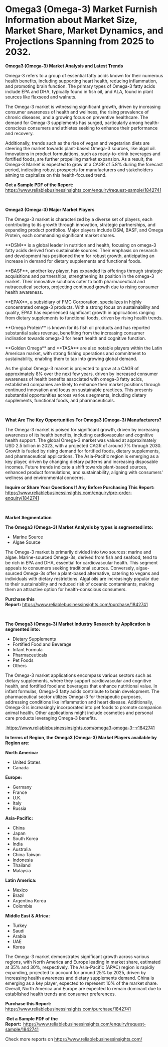 <p><h1>Omega3 (Omega-3) Market Furnish Information about Market Size, Market Share, Market Dynamics, and Projections Spanning from 2025 to 2032.</h1></p><p><strong>Omega3 (Omega-3) Market Analysis and Latest Trends</strong></p>
<p><p>Omega-3 refers to a group of essential fatty acids known for their numerous health benefits, including supporting heart health, reducing inflammation, and promoting brain function. The primary types of Omega-3 fatty acids include EPA and DHA, typically found in fish oil, and ALA, found in plant sources like flaxseed and walnuts.</p><p>The Omega-3 market is witnessing significant growth, driven by increasing consumer awareness of health and wellness, the rising prevalence of chronic diseases, and a growing focus on preventive healthcare. The demand for Omega-3 supplements has surged, particularly among health-conscious consumers and athletes seeking to enhance their performance and recovery.</p><p>Additionally, trends such as the rise of vegan and vegetarian diets are steering the market towards plant-based Omega-3 sources, like algal oil. Innovations in product formulations, such as ready-to-drink beverages and fortified foods, are further propelling market expansion. As a result, the Omega-3 Market is expected to grow at a CAGR of 5.8% during the forecast period, indicating robust prospects for manufacturers and stakeholders aiming to capitalize on this health-focused trend.</p></p>
<p><strong>Get a Sample PDF of the Report:&nbsp;</strong> <a href="https://www.reliablebusinessinsights.com/enquiry/request-sample/1842741?utm_campaign=3350&utm_medium=2&utm_source=Github&utm_content=ia&utm_term=26032025&utm_id=omega3-omega-3">https://www.reliablebusinessinsights.com/enquiry/request-sample/1842741</a></p>
<p>&nbsp;</p>
<p><strong>Omega3 (Omega-3) Major Market Players</strong></p>
<p><p>The Omega-3 market is characterized by a diverse set of players, each contributing to its growth through innovation, strategic partnerships, and expanding product portfolios. Major players include DSM, BASF, and Omega Protein, each commanding significant market shares. </p><p>**DSM** is a global leader in nutrition and health, focusing on omega-3 fatty acids derived from sustainable sources. Their emphasis on research and development has positioned them for robust growth, anticipating an increase in demand for dietary supplements and functional foods.</p><p>**BASF**, another key player, has expanded its offerings through strategic acquisitions and partnerships, strengthening its position in the omega-3 market. Their innovative solutions cater to both pharmaceutical and nutraceutical sectors, projecting continued growth due to rising consumer health awareness.</p><p>**EPAX**, a subsidiary of FMC Corporation, specializes in highly concentrated omega-3 products. With a strong focus on sustainability and quality, EPAX has experienced significant growth in applications ranging from dietary supplements to functional foods, driven by rising health trends.</p><p>**Omega Protein** is known for its fish oil products and has reported substantial sales revenue, benefiting from the increasing consumer inclination towards omega-3 for heart health and cognitive function. </p><p>**Golden Omega** and **TASA** are also notable players within the Latin American market, with strong fishing operations and commitment to sustainability, enabling them to tap into growing global demand.</p><p>As the global Omega-3 market is projected to grow at a CAGR of approximately 8% over the next few years, driven by increased consumer awareness of health benefits associated with omega-3 fatty acids, established companies are likely to enhance their market positions through continued innovation and focus on sustainable practices. This presents substantial opportunities across various segments, including dietary supplements, functional foods, and pharmaceuticals.</p></p>
<p>&nbsp;</p>
<p><strong>What Are The Key Opportunities For Omega3 (Omega-3) Manufacturers?</strong></p>
<p><p>The Omega-3 market is poised for significant growth, driven by increasing awareness of its health benefits, including cardiovascular and cognitive health support. The global Omega-3 market was valued at approximately USD 2.5 billion in 2023, with a projected CAGR of around 7% through 2030. Growth is fueled by rising demand for fortified foods, dietary supplements, and pharmaceutical applications. The Asia-Pacific region is emerging as a key player, driven by changing dietary patterns and increasing disposable incomes. Future trends indicate a shift towards plant-based sources, enhanced product formulations, and sustainability, aligning with consumers' wellness and environmental concerns.</p></p>
<p><strong>Inquire or Share Your Questions If Any Before Purchasing This Report:</strong> <a href="https://www.reliablebusinessinsights.com/enquiry/pre-order-enquiry/1842741?utm_campaign=3350&utm_medium=2&utm_source=Github&utm_content=ia&utm_term=26032025&utm_id=omega3-omega-3">https://www.reliablebusinessinsights.com/enquiry/pre-order-enquiry/1842741</a></p>
<p>&nbsp;</p>
<p><strong>Market Segmentation</strong></p>
<p><strong>The Omega3 (Omega-3) Market Analysis by types is segmented into:</strong></p>
<p><ul><li>Marine Source</li><li>Algae Source</li></ul></p>
<p><p>The Omega-3 market is primarily divided into two sources: marine and algae. Marine-sourced Omega-3s, derived from fish and seafood, tend to be rich in EPA and DHA, essential for cardiovascular health. This segment appeals to consumers seeking traditional sources. Conversely, algae-sourced Omega-3s offer a plant-based alternative, catering to vegans and individuals with dietary restrictions. Algal oils are increasingly popular due to their sustainability and reduced risk of oceanic contaminants, making them an attractive option for health-conscious consumers.</p></p>
<p><strong>Purchase this Report:&nbsp;</strong><a href="https://www.reliablebusinessinsights.com/purchase/1842741?utm_campaign=3350&utm_medium=2&utm_source=Github&utm_content=ia&utm_term=26032025&utm_id=omega3-omega-3">https://www.reliablebusinessinsights.com/purchase/1842741</a></p>
<p>&nbsp;</p>
<p><strong>The Omega3 (Omega-3) Market Industry Research by Application is segmented into:</strong></p>
<p><ul><li>Dietary Supplements</li><li>Fortified Food and Beverage</li><li>Infant Formula</li><li>Pharmaceuticals</li><li>Pet Foods</li><li>Others</li></ul></p>
<p><p>The Omega-3 market applications encompass various sectors such as dietary supplements, where they support cardiovascular and cognitive health, and fortified food and beverages that enhance nutritional value. In infant formulas, Omega-3 fatty acids contribute to brain development. The pharmaceutical sector utilizes Omega-3 for therapeutic purposes, addressing conditions like inflammation and heart disease. Additionally, Omega-3 is increasingly incorporated into pet foods to promote companion animal health. Other applications might include cosmetics and personal care products leveraging Omega-3 benefits.</p></p>
<p><a href="https://www.reliablebusinessinsights.com/omega3-omega-3--r1842741?utm_campaign=3350&utm_medium=2&utm_source=Github&utm_content=ia&utm_term=26032025&utm_id=omega3-omega-3">&nbsp;https://www.reliablebusinessinsights.com/omega3-omega-3--r1842741</a></p>
<p><strong>In terms of Region, the Omega3 (Omega-3) Market Players available by Region are:</strong></p>
<p>
    <p> <strong> North America: </strong>
        <ul>
            <li>United States</li>
            <li>Canada</li>
        </ul>
        </p> 
    <p> <strong> Europe: </strong>
        <ul>
            <li>Germany</li>
            <li>France</li>
            <li>U.K.</li>
            <li>Italy</li>
            <li>Russia</li>
        </ul>
        </p> 
    <p> <strong> Asia-Pacific: </strong>
        <ul>
            <li>China</li>
            <li>Japan</li>
            <li>South Korea</li>
            <li>India</li>
            <li>Australia</li>
            <li>China Taiwan</li>
            <li>Indonesia</li>
            <li>Thailand</li>
            <li>Malaysia</li>
        </ul>
        </p> 
    <p> <strong> Latin America: </strong>
        <ul>
            <li>Mexico</li>
            <li>Brazil</li>
            <li>Argentina Korea</li>
            <li>Colombia</li>
        </ul>
        </p> 
    <p> <strong> Middle East & Africa: </strong>
        <ul>
            <li>Turkey</li>
            <li>Saudi</li>
            <li>Arabia</li>
            <li>UAE</li>
            <li>Korea</li>
        </ul>
    </p>
    </p>
<p><p>The Omega-3 market demonstrates significant growth across various regions, with North America and Europe leading in market share, estimated at 35% and 30%, respectively. The Asia-Pacific (APAC) region is rapidly expanding, projected to account for around 25% by 2025, driven by increasing health awareness and dietary supplements demand. China is emerging as a key player, expected to represent 10% of the market share. Overall, North America and Europe are expected to remain dominant due to established health trends and consumer preferences.</p></p>
<p><strong>Purchase this Report: </strong><a href="https://www.reliablebusinessinsights.com/purchase/1842741?utm_campaign=3350&utm_medium=2&utm_source=Github&utm_content=ia&utm_term=26032025&utm_id=omega3-omega-3">https://www.reliablebusinessinsights.com/purchase/1842741</a></p>
<p>&nbsp;<strong>Get a Sample PDF of the Report:&nbsp;&nbsp;</strong><a href="https://www.reliablebusinessinsights.com/enquiry/request-sample/1842741?utm_campaign=3350&utm_medium=2&utm_source=Github&utm_content=ia&utm_term=26032025&utm_id=omega3-omega-3">https://www.reliablebusinessinsights.com/enquiry/request-sample/1842741</a></p>
<p><strong></strong></p>
<p>Check more reports on <a href="https://www.reliablebusinessinsights.com/?utm_campaign=3350&utm_medium=2&utm_source=Github&utm_content=ia&utm_term=26032025&utm_id=omega3-omega-3">https://www.reliablebusinessinsights.com/</a></p>